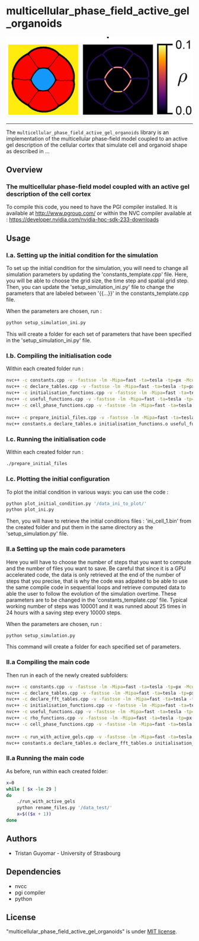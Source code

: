 #  multicellular_phase_field_active_gel_organoids
<img src="https://github.com/tristanguyomar/multicellular_phase_field_active_gel_organoids/blob/main/github_figure.png" width="800">
<hr/>

The `multicellular_phase_field_active_gel_organoids` library is an implementation of the multicellular phase-field model coupled to an active gel description of the cellular cortex that simulate cell and organoid shape as described in ...

## Overview

### The multicellular phase-field model coupled with an active gel description of the cell cortex

To compile this code, you need to have the PGI compiler installed. It is available at http://www.pgroup.com/ or within the NVC compiler available at : https://developer.nvidia.com/nvidia-hpc-sdk-233-downloads

## Usage

### I.a. Setting up the initial condition for the simulation

To set up the initial condition for the simulation, you will need to change all simulation parameters by updating the 'constants_template.cpp' file.
Here, you will be able to choose the grid size, the time step and spatial grid step.
Then, you can update the 'setup_simulation_ini.py' file to change the parameters that are labeled between '{{...}}' in the constants_template.cpp file.

When the parameters are chosen, run :
```sh
python setup_simulation_ini.py
```
This will create a folder for each set of parameters that have been specified in the 'setup_simulation_ini.py' file.

### I.b. Compiling the initialisation code
Within each created folder run :

```sh
nvc++ -c constants.cpp -v -fastsse -lm -Mipa=fast -ta=tesla -tp=px -Mcuda -acc -Minfo=accel -Mvect=levels:5 -o constants.o -I${CUDAPATH}/include -lcudart -lcufft
nvc++ -c declare_tables.cpp -v -fastsse -lm -Mipa=fast -ta=tesla -tp=px -Mcuda -acc -Minfo=accel -Mvect=levels:5 -o declare_tables.o -I${CUDAPATH}/include -lcudart -lcufft
nvc++ -c initialisation_functions.cpp -v -fastsse -lm -Mipa=fast -ta=tesla -tp=px -Mcuda -acc -Minfo=accel -Mvect=levels:5 -o initialisation_functions.o -I${CUDAPATH}/include -lcudart -lcufft
nvc++ -c useful_functions.cpp -v -fastsse -lm -Mipa=fast -ta=tesla -tp=px -Mcuda -acc -Minfo=accel -Mvect=levels:5 -o useful_functions.o -I${CUDAPATH}/include -lcudart -lcufft
nvc++ -c cell_phase_functions.cpp -v -fastsse -lm -Mipa=fast -ta=tesla -tp=px -Mcuda -acc -Minfo=accel -Mvect=levels:5 -o cell_phase_functions.o -I${CUDAPATH}/include -lcudart -lcufft

nvc++ -c prepare_initial_files.cpp -v -fastsse -lm -Mipa=fast -ta=tesla -tp=px -Mcuda -acc -Minfo=accel -Mvect=levels:5 -o prepare_initial_files.o -I${CUDAPATH}/include -lcudart -lcufft
nvc++ constants.o declare_tables.o initialisation_functions.o useful_functions.o cell_phase_functions.o prepare_initial_files.o -v -ta=tesla -tp=px -Mcuda -acc -Minfo=all,accel -Mvect=levels:5 -o prepare_initial_files -I${CUDAPATH}/include -lcudart -lcufft
```

### I.c. Running the initialisation code
Within each created folder run :
```sh
./prepare_initial_files
```

### I.c. Plotting the initial configuration

To plot the initial condition in various ways: you can use the code :
```sh
python plot_initial_condition.py '/data_ini_to_plot/'
python plot_ini.py
```
Then, you will have to retrieve the initial conditions files : 'ini_cell_1.bin' from the created folder and put them in the same directory as the 'setup_simulation.py' file.

### II.a Setting up the main code parameters

Here you will have to choose the number of steps that you want to compute and the number of files you want to save. Be careful that since it is a GPU accelerated code, the data is only retrieved at the end of the number of steps that you precise, that is why the code was adpated to be able to use the same compile code in sequential loops and retrieve computed data to able the user to follow the evolution of the simulation overtime. These parameters are to be changed in the 'constants_template.cpp' file.
Typical working number of steps was 100001 and it was runned about 25 times in 24 hours with a saving step every 10000 steps.  

When the parameters are chosen, run :
```sh
python setup_simulation.py
```
This command will create a folder for each specified set of parameters. 

### II.a Compiling the main code
Then run in each of the newly created subfolders:

```sh
nvc++ -c constants.cpp -v -fastsse -lm -Mipa=fast -ta=tesla -tp=px -Mcuda -acc -Minfo=accel -Mvect=levels:5 -o constants.o -I${CUDAPATH}/include -lcudart -lcufft
nvc++ -c declare_tables.cpp -v -fastsse -lm -Mipa=fast -ta=tesla -tp=px -Mcuda -acc -Minfo=accel -Mvect=levels:5 -o declare_tables.o -I${CUDAPATH}/include -lcudart -lcufft
nvc++ -c declare_fft_tables.cpp -v -fastsse -lm -Mipa=fast -ta=tesla -tp=px -Mcuda -acc -Minfo=accel -Mvect=levels:5 -o declare_fft_tables.o -I${CUDAPATH}/include -lcudart -lcufft
nvc++ -c initialisation_functions.cpp -v -fastsse -lm -Mipa=fast -ta=tesla -tp=px -Mcuda -acc -Minfo=accel -Mvect=levels:5 -o initialisation_functions.o -I${CUDAPATH}/include -lcudart -lcufft
nvc++ -c useful_functions.cpp -v -fastsse -lm -Mipa=fast -ta=tesla -tp=px -Mcuda -acc -Minfo=accel -Mvect=levels:5 -o useful_functions.o -I${CUDAPATH}/include -lcudart -lcufft
nvc++ -c rho_functions.cpp -v -fastsse -lm -Mipa=fast -ta=tesla -tp=px -Mcuda -acc -Minfo=accel -Mvect=levels:5 -o rho_functions.o -I${CUDAPATH}/include -lcudart -lcufft
nvc++ -c cell_phase_functions.cpp -v -fastsse -lm -Mipa=fast -ta=tesla -tp=px -Mcuda -acc -Minfo=accel -Mvect=levels:5 -o cell_phase_functions.o -I${CUDAPATH}/include -lcudart -lcufft

nvc++ -c run_with_active_gels.cpp -v -fastsse -lm -Mipa=fast -ta=tesla -tp=px -Mcuda -acc -Minfo=accel -Mvect=levels:5 -o run_with_active_gels.o -I${CUDAPATH}/include -lcudart -lcufft
nvc++ constants.o declare_tables.o declare_fft_tables.o initialisation_functions.o useful_functions.o rho_functions.o cell_phase_functions.o run_with_active_gels.o -v -ta=tesla -tp=px -Mcuda -acc -Minfo=all,accel -Mvect=levels:5 -o run_with_active_gels -I${CUDAPATH}/include -lcudart -lcufft
```

### II.a Running the main code

As before, run within each created folder:
```sh
x=0
while [ $x -le 29 ]
do
    ./run_with_active_gels
    python rename_files.py '/data_test/'
    x=$(($x + 1))
done
```


## Authors

* Tristan Guyomar - University of Strasbourg

## Dependencies

- nvcc
- pgi compiler
- python 

## License
"multicellular_phase_field_active_gel_organoids" is under [MIT license](https://en.wikipedia.org/wiki/MIT_License).
